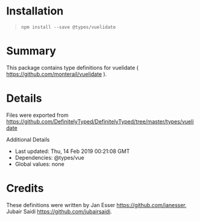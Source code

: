 # Installation
> `npm install --save @types/vuelidate`

# Summary
This package contains type definitions for vuelidate ( https://github.com/monterail/vuelidate ).

# Details
Files were exported from https://github.com/DefinitelyTyped/DefinitelyTyped/tree/master/types/vuelidate

Additional Details
 * Last updated: Thu, 14 Feb 2019 00:21:08 GMT
 * Dependencies: @types/vue
 * Global values: none

# Credits
These definitions were written by Jan Esser <https://github.com/janesser>, Jubair Saidi <https://github.com/jubairsaidi>.
